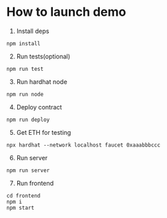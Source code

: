 # How to launch demo

1. Install deps
```
npm install
```

2. Run tests(optional)
```
npm run test
```

3. Run hardhat node
```
npm run node
```

4. Deploy contract
```
npm run deploy
```

5. Get ETH for testing
```
npx hardhat --network localhost faucet 0xaaabbbccc
```

6. Run server
```
npm run server
```

7. Run frontend
```
cd frontend
npm i
npm start
```
